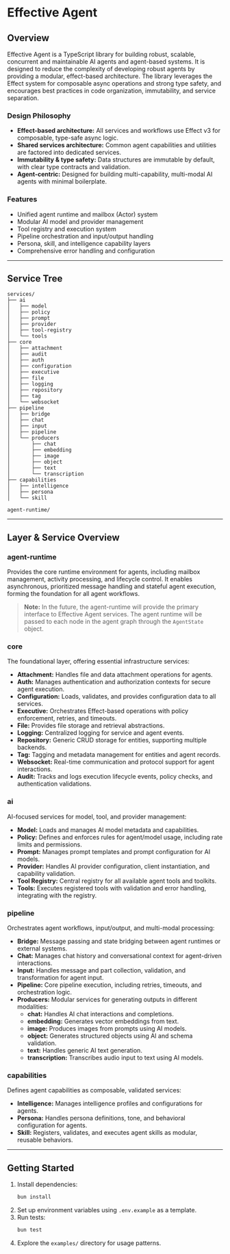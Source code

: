 # Effective Agent

## Overview

Effective Agent is a TypeScript library for building robust, scalable, concurrent and maintainable AI agents and agent-based systems. It is designed to reduce the complexity of developing robust agents by providing a modular, effect-based architecture. The library leverages the Effect system for composable async operations and strong type safety, and encourages best practices in code organization, immutability, and service separation.

### Design Philosophy
- **Effect-based architecture:** All services and workflows use Effect v3 for composable, type-safe async logic.
- **Shared services architecture:** Common agent capabilities and utilities are factored into dedicated services.
- **Immutability & type safety:** Data structures are immutable by default, with clear type contracts and validation.
- **Agent-centric:** Designed for building multi-capability, multi-modal AI agents with minimal boilerplate.

### Features
- Unified agent runtime and mailbox (Actor) system
- Modular AI model and provider management
- Tool registry and execution system
- Pipeline orchestration and input/output handling
- Persona, skill, and intelligence capability layers
- Comprehensive error handling and configuration

---

## Service Tree

```
services/
├── ai
│   ├── model
│   ├── policy
│   ├── prompt
│   ├── provider
│   ├── tool-registry
│   └── tools
├── core
│   ├── attachment
│   ├── audit
│   ├── auth
│   ├── configuration
│   ├── executive
│   ├── file
│   ├── logging
│   ├── repository
│   ├── tag
│   └── websocket
├── pipeline
│   ├── bridge
│   ├── chat
│   ├── input
│   ├── pipeline
│   └── producers
│       ├── chat
│       ├── embedding
│       ├── image
│       ├── object
│       ├── text
│       └── transcription
├── capabilities
│   ├── intelligence
│   ├── persona
│   └── skill

agent-runtime/
```

---

## Layer & Service Overview

### agent-runtime
Provides the core runtime environment for agents, including mailbox management, activity processing, and lifecycle control. It enables asynchronous, prioritized message handling and stateful agent execution, forming the foundation for all agent workflows.

> **Note:** In the future, the agent-runtime will provide the primary interface to Effective Agent services. The agent runtime will be passed to each node in the agent graph through the `AgentState` object.

### core
The foundational layer, offering essential infrastructure services:
- **Attachment:** Handles file and data attachment operations for agents.
- **Auth:** Manages authentication and authorization contexts for secure agent execution.
- **Configuration:** Loads, validates, and provides configuration data to all services.
- **Executive:** Orchestrates Effect-based operations with policy enforcement, retries, and timeouts.
- **File:** Provides file storage and retrieval abstractions.
- **Logging:** Centralized logging for service and agent events.
- **Repository:** Generic CRUD storage for entities, supporting multiple backends.
- **Tag:** Tagging and metadata management for entities and agent records.
- **Websocket:** Real-time communication and protocol support for agent interactions.
- **Audit:** Tracks and logs execution lifecycle events, policy checks, and authentication validations.

### ai
AI-focused services for model, tool, and provider management:
- **Model:** Loads and manages AI model metadata and capabilities.
- **Policy:** Defines and enforces rules for agent/model usage, including rate limits and permissions.
- **Prompt:** Manages prompt templates and prompt configuration for AI models.
- **Provider:** Handles AI provider configuration, client instantiation, and capability validation.
- **Tool Registry:** Central registry for all available agent tools and toolkits.
- **Tools:** Executes registered tools with validation and error handling, integrating with the registry.

### pipeline
Orchestrates agent workflows, input/output, and multi-modal processing:
- **Bridge:** Message passing and state bridging between agent runtimes or external systems.
- **Chat:** Manages chat history and conversational context for agent-driven interactions.
- **Input:** Handles message and part collection, validation, and transformation for agent input.
- **Pipeline:** Core pipeline execution, including retries, timeouts, and orchestration logic.
- **Producers:** Modular services for generating outputs in different modalities:
    - **chat:** Handles AI chat interactions and completions.
    - **embedding:** Generates vector embeddings from text.
    - **image:** Produces images from prompts using AI models.
    - **object:** Generates structured objects using AI and schema validation.
    - **text:** Handles generic AI text generation.
    - **transcription:** Transcribes audio input to text using AI models.

### capabilities
Defines agent capabilities as composable, validated services:
- **Intelligence:** Manages intelligence profiles and configurations for agents.
- **Persona:** Handles persona definitions, tone, and behavioral configuration for agents.
- **Skill:** Registers, validates, and executes agent skills as modular, reusable behaviors.

---

## Getting Started

1. Install dependencies:
   ```sh
   bun install
   ```
2. Set up environment variables using `.env.example` as a template.
3. Run tests:
   ```sh
   bun test
   ```
4. Explore the `examples/` directory for usage patterns.
